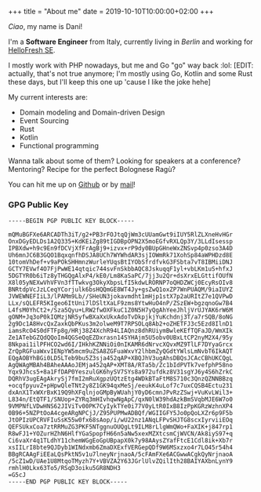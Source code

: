 +++
title = "About me"
date = 2019-10-10T10:00:00+02:00
+++

_Ciao_, my name is Dani!

I'm a **Software Engineer** from Italy, currently living in _Berlin_
and working for [HelloFresh SE](https://www.hellofresh.com).

I mostly work with PHP nowadays, but me and Go "go" way back :lol:
\[EDIT: actually, that's not true anymore; I'm mostly using Go, Kotlin and some Rust these days, but I'll keep this one up 'cause I like the joke hehe\]

My current interests are:

* Domain modeling and Domain-driven Design
* Event Sourcing
* Rust
* Kotlin
* Functional programming

Wanna talk about some of them?
Looking for speakers at a conference?
Mentoring?
Recipe for the perfect Bolognese Ragù?

You can hit me up on [Github](https://github.com/ar3s3ru) or by [mail](mailto:danilocianfr+blog@gmail.com)!

### GPG Public Key

```
-----BEGIN PGP PUBLIC KEY BLOCK-----

mQMuBGFXe6ARCADTh3iT/g2+PB3rFOJtqQjWm3cUUamGwt9iIUY5RlZLXneHvHGr
OnxDGyEDLDs1A2Q335+KdKEiZg89tIGDBpOPN2X5moEGfvRXLQp3Y/3LLdIsessp
IPBXdw+h9c9En9fDCVjXfFrAgBj9+izvx+rP9dy0BUpGHneWxZNSvp4p0zso3A4D
Uh6mnJC6B3GQO1BqxqnfhDSJA8UCh7WYWhdAR3sjIOWmRk71XohSp84aWPHDzd8E
10tomVhDef+v9aPOkSHHmnzWurleYUqsBtIYObSfrdfvkG3FSbta7vT8IBMiiDNJ
GCTY7EVwf4O7FjPwWE14qtqic744svFnSkbbAQC8JskuqqF1yl+vbLKm1uS+hfxJ
5DGTYR0b6iTz8yTHGQgAlxP4/kE0/Lm8KaSaPC/7jj3u2Qr+dsXrxELGttifOUfN
X8l05yNEXwVhVFVn3fTTwkvg3OkyXbpsLfI5kdwLRORNP7oQHDZWCj0EcyRsOIv8
BNRtdpVcJzLCeqYCorjulk6bsHQQmGE8WT4Jy+gsZwQ1oxZP7WnPUAQM/9iaIUYZ
JVWEWNEFIiL3/lPAMm9Lb//SHeUN3jokavmdht1mHjp1stX7p2aURItZ7e1QVPwD
LLx/sQLEFR5KIgeo6ItUni7lDSltXaLF9zms8YtwHuO4nP/ZSzEW+bgzqnoGw7B4
L4fsM0YhCt2+/Sza5Qyu+LRW2fwOXFkuC1Z0N5H7yQgAhYeeJhljVrUJYAK6rW6M
gONM+Jq3oP0kIQMzjNR5yfwBXaXxUkxAdoTvDkpjkjYuKchdnj3T/a7rSQB/8oNG
2g9Dc1A8HvcQxZaxkQbPKus3m2olweM9T7RPSOLq8Ab2+oZHETFJ3c5Ezd8IlnD1
iamsRcO4S0dFTFp8g/HRj38Z4XchR94LIAQnz8dhRUiymBwleKEfTQFaJD/WmXIk
Ze1ATebGZQdQQoIm4QGSeQqEZDxrasn14SYHAjm5U5obv0UBxLtCP2nyM2X4/95y
8Nkpai1ilPFHCO2wd6I/IHkhKZNNiOi0nIKAMR6dNrvcXQvxMZ9TlLF7DYyaGrcx
ZrQpRGFuaWxvIENpYW5mcm9uZSA8ZGFuaWxvY2lhbmZyQGdtYWlsLmNvbT6IkAQT
EQgAOBYhBGi0LD5LTeb9bu5Z3sja452qAP+XBQJhV3ugAhsDBQsJCAcCBhUKCQgL
AgQWAgMBAh4BAheAAAoJEMja452qAP+XMT8A/RTa5b/Zc1bIdPVTk7vefphP58no
Yqx9Jhcs5+8a1FfDAP0YeszulGK6hySV7SYs8a972ufdkz8V31sgYJ6y4S6hZrkC
DQRhV3ugEAgAkrySj7fmI2mRuXgpzUQtzEtg4WDkBTaFtM8S710c3QnzQZNNBBzq
+ocqfpyuvZ+pHpwQleTNt2y8Z1GK94qxMeSj/eeukK4uLof7c7uxCQSB4Ectu231
dxAnX1TxWXrBxK19Q9hXFqlnjoGMpByWUahjY0yD6cmnJPvRzZSwj+VuKvLWil3+
L834n/EtQTF1/SNUop+ZYRq3mHIvhqwNgApC/qxN0lW39hdAzkBmSVqbMJE6W7o0
9VMPNfLVDwHNS62JIViTv00PK7CyIykTYe0i77V0yLtR0IxB8IzPpKGRzWzhnXP4
0B96+5NZPtOoA4cgeARgNPCjJ/Z95PUPMwADBQf/WGIIGFY5Jo0pQoLXZr6p9F5b
JtOPIzUPCRVFIuSsK55w0fx68sAop/i/wU22nz1ANqLFPvSHJTG8scxIyrviiEOq
QEFSUkxCoa7ztRRMuZG3PKF5NTggnuOUQgLt9ILM8rLlgWmQWo+FaXIK+j847rp1
R8wFJ1+YOZurHZhN6HlfYGaSpopfH66n5aNw5xexMZXtcsmCjWVCN/Ak8iyS97+q
Ci6vaXr4q1TLdhY11chemWGgEoGpUBpapX0k7y98AAysZYafFtcE1Cdl8ik+Xb7r
xsIILrI8bte9QJDyb1WINdxmb6ZmaDXExfVERGepQDf9W6MSxzxo4r7LO45r54h4
BBgRCAAgFiEEaLQsPktN5v1u7lneyNrjnaoA/5cFAmFXe6ACGwwACgkQyNrjnaoA
/5cZ1wD/UAe1U8MtqoTMyzh7Y+VBVZA2Y63JGrlUlvZQilIth28BAIYAXbnLynY9
rmhlH0Lkx63To5/RSqD3oiku5GR8NDH3
=G5cJ
-----END PGP PUBLIC KEY BLOCK-----
```

